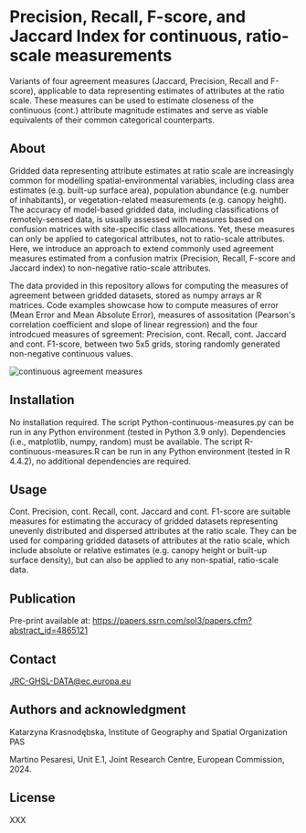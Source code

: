 # Precision, Recall, F-score, and Jaccard Index for continuous, ratio-scale measurements
Variants of four agreement measures (Jaccard, Precision, Recall and F-score), applicable to data representing estimates of attributes at the ratio scale.
These measures can be used to estimate closeness of the continuous (cont.) attribute magnitude estimates and serve as viable equivalents of their common categorical counterparts.

## About
Gridded data representing attribute estimates at ratio scale are increasingly common for modelling spatial-environmental variables, including class area estimates (e.g. built-up surface area), population abundance (e.g. number of inhabitants), or vegetation-related measurements (e.g. canopy height). The accuracy of model-based gridded data, including classifications of remotely-sensed data, is usually assessed with measures based on confusion matrices with site-specific class allocations. Yet, these measures can only be applied to categorical attributes, not to ratio-scale attributes. Here, we introduce an approach to extend commonly used agreement measures estimated from a confusion matrix (Precision, Recall, F-score and Jaccard index) to non-negative ratio-scale attributes. 

The data provided in this repository allows for computing the measures of agreement between gridded datasets, stored as numpy arrays ar R matrices. Code examples showcase how to compute measures of error (Mean Error and Mean Absolute Error), measures of assositation (Pearson's correlation coefficient and slope of linear regression) and the four introdcued measures of sgreement: Precision, cont. Recall, cont. Jaccard and cont. F1-score, between two 5x5 grids, storing randomly generated non-negative continuous values.

![continuous agreement measures](https://github.com/katarzynagoch/PRERION/blob/main/measures.jpg)

## Installation
No installation required. The script Python-continuous-measures.py can be run in any Python environment (tested in Python 3.9 only). Dependencies (i.e., matplotlib, numpy, random) must be available. The script R-continuous-measures.R can be run in any Python environment (tested in R 4.4.2), no additional dependencies are required.

## Usage
Cont. Precision, cont. Recall, cont. Jaccard and cont. F1-score are suitable measures for estimating the accuracy of gridded datasets representing unevenly distributed and dispersed attributes at the ratio scale. They can be used for comparing gridded datasets of attributes at the ratio scale, which include absolute or relative estimates (e.g. canopy height or built-up surface density), but can also be applied to any non-spatial, ratio-scale data.  

## Publication
Pre-print available at: https://papers.ssrn.com/sol3/papers.cfm?abstract_id=4865121

## Contact
JRC-GHSL-DATA@ec.europa.eu

## Authors and acknowledgment
Katarzyna Krasnodębska, Institute of Geography and Spatial Organization PAS

Martino Pesaresi, Unit E.1, Joint Research Centre, European Commission, 2024.

## License
XXX
